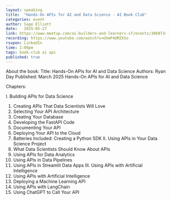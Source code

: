 ```yaml
---
layout: speaking
title:  "Hands-On APIs for AI and Data Science - AI Book Club"
categories: event
author: Sage Elliott
date:   2025-05-27
link: https://www.meetup.com/ai-builders-and-learners-sf/events/306873410/
recording: https://www.youtube.com/watch?v=UhmP4UMZXSo
rsvpon: LinkedIn
time: 1:00pm
tags: book-club ai api
published: true
---
```

About the book:
Title: Hands-On APIs for AI and Data Science
Authors: Ryan Day
Published: March 2025
Hands-On APIs for AI and Data Science

Chapters:

I. Building APIs for Data Science
1. Creating APIs That Data Scientists Will Love
2. Selecting Your API Architecture
3. Creating Your Database
4. Developing the FastAPI Code
5. Documenting Your API
6. Deploying Your API to the Cloud
7. Batteries Included: Creating a Python SDK
II. Using APIs in Your Data Science Project
8. What Data Scientists Should Know About APIs
9. Using APIs for Data Analytics
10. Using APIs in Data Pipelines
11. Using APIs in Streamlit Data Apps
III. Using APIs with Artificial Intelligence
12. Using APIs with Artificial Intelligence
13. Deploying a Machine Learning API
14. Using APIs with LangChain
15. Using ChatGPT to Call Your API